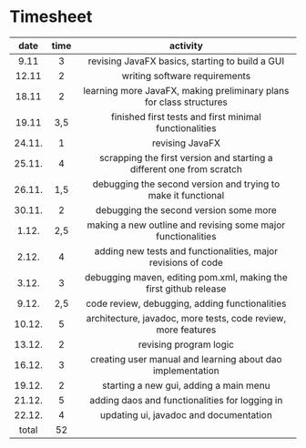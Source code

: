 # Timesheet

| date    | time   | activity |   
| :------:|:------:| :-------:|  
| 9.11    | 3      | revising JavaFX basics, starting to build a GUI |  
| 12.11   | 2      | writing software requirements |  
| 18.11   | 2      | learning more JavaFX, making preliminary plans for class structures |  
| 19.11   | 3,5    | finished first tests and first minimal functionalities |    
| 24.11.  | 1      | revising JavaFX  |  
| 25.11.  | 4      | scrapping the first version and starting a different one from scratch  |  
| 26.11.  | 1,5    | debugging the second version and trying to make it functional  |  
| 30.11.  | 2      | debugging the second version some more |   
| 1.12.   | 2,5    | making a new outline and revising some major functionalities  |   
| 2.12.   | 4      | adding new tests and functionalities, major revisions of code  |   
| 3.12.   | 3      | debugging maven, editing pom.xml, making the first github release  |   
| 9.12.   | 2,5    | code review, debugging, adding functionalities  |    
| 10.12.  | 5      | architecture, javadoc, more tests, code review, more features   |    
| 13.12.  | 2      | revising program logic  |  
| 16.12.  | 3      | creating user manual and learning about dao implementation  |  
| 19.12.  | 2      | starting a new gui, adding a main menu  |  
| 21.12.  | 5      | adding daos and functionalities for logging in  |  
| 22.12.  | 4      | updating ui, javadoc and documentation  |   
| total   | 52     |                                         
